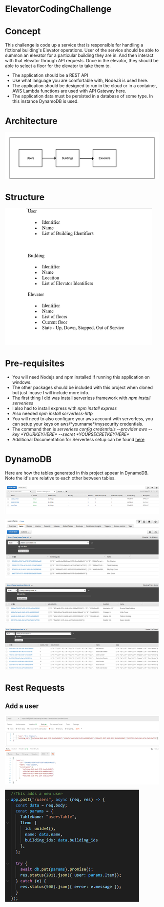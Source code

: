 # ElevatorCodingChallenge
<h1>Concept</h1>
This challenge is code up a service that is responsible for handling a fictional building&#39;s Elevator
operations.
User of the service should be able to summon an elevator for a particular building they are in. And then interact with that elevator
through API requests. Once in the elevator, they should be able to select a floor for the elevator
to take them to. 

<ul>
 <li>The application should be a REST API </li>
 <li>Use what language you are comfortable with, NodeJS is used here.</li>
 <li>The application should be designed to run in the cloud or in a container, AWS Lambda functions are used with API Gateway here.</li>
 <li>The application data must be persisted in a database of some type. In this instance DynamoDB is used.</li>
</ul>

<h1>Architecture</h1>

![](codechallengeimg/architecture.PNG)

<h1> Structure </h1>

![](codechallengeimg/data.PNG)

<h1>Pre-requisites</h1>
<ul>
<li>You will need Nodejs and npm installed if running this application on windows.</li>
<li>The other packages should be included with this project when cloned but just incase I will include more info. </li>
<li>The first thing I did was install serverless framework with <i>npm install serverless</i></li>
<li>I also had to install express with <i>npm install express</i></li>
<li>Also needed <i>npm install serverless-http</i></li>
<li>You will need to also configure your aws account with serverless, you can setup your keys on aws/*yourname*/mysecurity credentials.</li>
<li>The command then is <i>serverless config credentials --provider aws --key *YOURKEYHERE* --secret *YOURSECRETKEYHERE*</i></li>
<li>Additional Documentation for Serverless setup can be found <a href="https://www.serverless.com/blog/how-create-rest-api-serverless-components">here</a></li>
</ul>

<h1> DynamoDB </h1>
Here are how the tables generated in this project appear in DynamoDB.
Note the id's are relative to each other between tables.

![](codechallengeimg/dynamoDBtables.PNG)

![](codechallengeimg/usersTable.PNG)

![](codechallengeimg/buildingsTable.PNG)

![](codechallengeimg/elevatorsTable.PNG)

<h1> Rest Requests </h1>

<h2>Add a user</h2>

![](codechallengeimg/addUser.PNG)

![](codechallengeimg/addUserCode.PNG)
